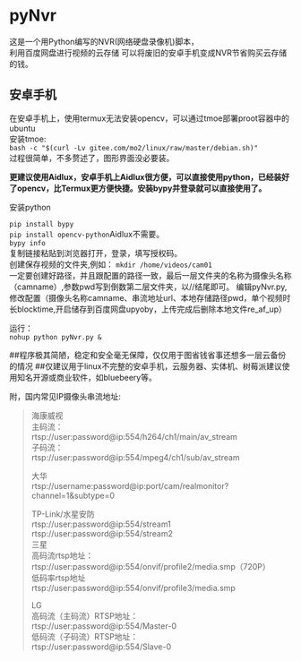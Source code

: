# pyNvr
这是一个用Python编写的NVR(网络硬盘录像机)脚本，  
利用百度网盘进行视频的云存储
可以将废旧的安卓手机变成NVR节省购买云存储的钱。  

## 安卓手机
在安卓手机上，使用termux无法安装opencv，可以通过tmoe部署proot容器中的ubuntu  
安装tmoe:  
`bash -c "$(curl -Lv gitee.com/mo2/linux/raw/master/debian.sh)"`  
过程很简单，不多赘述了，图形界面没必要装。  
  
  
**更建议使用Aidlux，安卓手机上Aidlux很方便，可以直接使用python，已经装好了opencv，比Termux更方便快捷。安装bypy并登录就可以直接使用了。**  

安装python

`pip install bypy`  
`pip install opencv-python`Aidlux不需要。  
`bypy info`  
复制链接粘贴到浏览器打开，登录，填写授权码。  
创建保存视频的文件夹,例如：
`mkdir /home/videos/cam01`  
一定要创建好路径，并且跟配置的路径一致，最后一层文件夹的名称为摄像头名称（camname）,参数pwd写到倒数第二层文件夹，以//结尾即可。
编辑pyNvr.py,修改配置（摄像头名称camname、串流地址url、本地存储路径pwd，单个视频时长blocktime,开启储存到百度网盘upyoby，上传完成后删除本地文件re_af_up）

运行：  
`nohup python pyNvr.py &`  

##程序极其简陋，稳定和安全毫无保障，仅仅用于图省钱省事还想多一层云备份的情况
##仅建议用于linux不完整的安卓手机，云服务器、实体机、树莓派建议使用知名开源或商业软件，如bluebeery等。

附，国内常见IP摄像头串流地址:  
>海康威视  
>    主码流：  
>    rtsp://user:password@ip:554/h264/ch1/main/av_stream  
>    子码流：  
>    rtsp://user:password@ip:554/mpeg4/ch1/sub/av_stream  
>
>大华  
>    rtsp://username:password@ip:port/cam/realmonitor?channel=1&subtype=0  
>
>TP-Link/水星安防  
>    rtsp://user:password@ip:554/stream1  
>    rtsp://user:password@ip:554/stream2  
>三星  
>    高码流rtsp地址：  
>    rtsp://user:password@ip:554/onvif/profile2/media.smp（720P）  
>    低码率rtsp地址  
>    rtsp://user:password@ip:554/onvif/profile3/media.smp  
>
>LG  
>    高码流（主码流）RTSP地址：  
>    rtsp://user:password@ip:554/Master-0  
>    低码流（子码流）RTSP地址：  
>    rtsp://user:password@ip:554/Slave-0  



